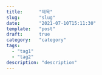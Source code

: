 ```yaml
---
title:      "제목"
slug:       "slug"
date:       "2021-07-10T15:11:30"
template:   "post"
draft:      true
category:   "category"
tags:
  - "tag1"
  - "tag2"
description: "description" 
---
```

 
 